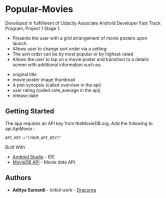 # Popular-Movies

Developed in fulfillment of Udacity Associate Android Developer Fast Track Program, Project 1 Stage 1.

* Presents the user with a grid arrangement of movie posters upon launch.
* Allows user to change sort order via a setting:
* The sort order can be by most popular or by highest-rated
* Allows the user to tap on a movie poster and transition to a details screen with additional information such as:
 - original title
 - movie poster image thumbnail
 - A plot synopsis (called overview in the api)
 - user rating (called vote_average in the api)
 - release date

## Getting Started

The app requires an API key from theMovieDB.org. Add the following to api.ApiMovie :

```
API_KEY ="[YOUR_API_KEY]"
```

Built With

* [Android Studio](https://developer.android.com/studio/index.html?hl=en) - IDE
* [MovieDB API](https://www.themoviedb.org/documentation/api) - Movie data API

## Authors

* **Aditya Sumardi** - *Initial work* - [Draconra](https://github.com/draconra)
